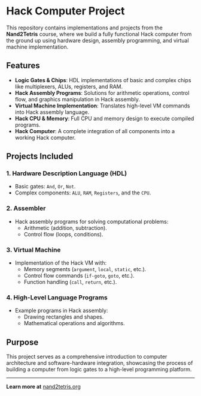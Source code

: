 # Hack Computer Project

This repository contains implementations and projects from the **Nand2Tetris** course, where we build a fully functional Hack computer from the ground up using hardware design, assembly programming, and virtual machine implementation.

## Features
- **Logic Gates & Chips**: HDL implementations of basic and complex chips like multiplexers, ALUs, registers, and RAM.
- **Hack Assembly Programs**: Solutions for arithmetic operations, control flow, and graphics manipulation in Hack assembly.
- **Virtual Machine Implementation**: Translates high-level VM commands into Hack assembly language.
- **Hack CPU & Memory**: Full CPU and memory design to execute compiled programs.
- **Hack Computer**: A complete integration of all components into a working Hack computer.

## Projects Included
### 1. **Hardware Description Language (HDL)**
   - Basic gates: `And`, `Or`, `Not`.
   - Complex components: `ALU`, `RAM`, `Registers`, and the `CPU`.

### 2. **Assembler**
   - Hack assembly programs for solving computational problems:
     - Arithmetic (addition, subtraction).
     - Control flow (loops, conditions).

### 3. **Virtual Machine**
   - Implementation of the Hack VM with:
     - Memory segments (`argument`, `local`, `static`, etc.).
     - Control flow commands (`if-goto`, `goto`, etc.).
     - Function handling (`call`, `return`, etc.).

### 4. **High-Level Language Programs**
   - Example programs in Hack assembly:
     - Drawing rectangles and shapes.
     - Mathematical operations and algorithms.

## Purpose
This project serves as a comprehensive introduction to computer architecture and software-hardware integration, showcasing the process of building a computer from logic gates to a high-level programming platform.

---
**Learn more at** [nand2tetris.org](https://www.nand2tetris.org)
